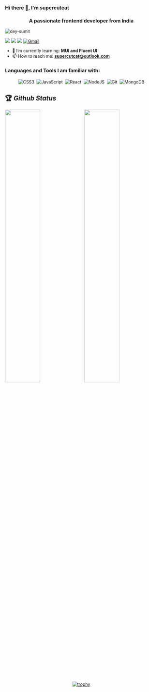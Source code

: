 ### Hi there 👋, I'm supercutcat

<!--
**supercutcat/supercutcat** is a ✨ _special_ ✨ repository because its `README.md` (this file) appears on your GitHub profile.

Here are some ideas to get you started:

- 🔭 I’m currently working on ...
- 🌱 I’m currently learning ...
- 👯 I’m looking to collaborate on ...
- 🤔 I’m looking for help with ...
- 💬 Ask me about ...
- 📫 How to reach me: ...
- 😄 Pronouns: ...
- ⚡ Fun fact: ...
-->

<h3 align="center">A passionate frontend developer from India</h3>

<p align="left"> <img src="https://komarev.com/ghpvc/?username=supercutcat&label=Profile%20views&color=0e75b6&style=flat" alt="dey-sumit" /> </p>

[<img src="https://img.shields.io/twitter/follow/supercutcat?logo=twitter&style=for-the-badge" />](https://twitter.com/supercutcat)
 [<img src="https://img.shields.io/youtube/channel/views/UC-L-KqwoHU2GMjJk2dmx5AQ?logo=youtube&style=for-the-badge">](https://www.youtube.com/channel/UC-L-KqwoHU2GMjJk2dmx5AQ)
[<img src="https://img.shields.io/github/followers/supercutcat?logo=github&style=for-the-badge&logoColor=white">](https://github.com/supercutcat)
[<img alt="Gmail" src="https://img.shields.io/badge/Gmail-D14836?style=for-the-badge&logo=gmail&logoColor=white" />](mailto:langguoyu139@gmail.com)

- 🌱 I’m currently learning: **MUI and Fluent UI**
- 📫 How to reach me: **supercutcat@outlook.com**

<h3 align="left">Languages and Tools I am familiar with:</h3>

<p align="center">

<img alt="CSS3" src="https://img.shields.io/badge/css3%20-%231572B6.svg?&style=for-the-badge&logo=css3&logoColor=white" style="margin:2px;"/>
<img alt="JavaScript" src="https://img.shields.io/badge/javascript%20-%23323330.svg?&style=for-the-badge&logo=javascript&logoColor=%23F7DF1E" style="margin:2px;"/>
<img alt="React" src="https://img.shields.io/badge/react%20-%2320232a.svg?&style=for-the-badge&logo=react&logoColor=%2361DAFB" style="margin:2px;"/>
<img alt="NodeJS" src="https://img.shields.io/badge/node.js%20-%2343853D.svg?&style=for-the-badge&logo=node.js&logoColor=white" style="margin:2px;"/>
<img alt="Git" src="https://img.shields.io/badge/git%20-%23F05033.svg?&style=for-the-badge&logo=git&logoColor=white" style="margin:2px;"/>
<img alt="MongoDB" src ="https://img.shields.io/badge/MongoDB-%234ea94b.svg?&style=for-the-badge&logo=mongodb&logoColor=white" style="margin:2px;"/>
<br/>
</p>

## 🏆 *Github Status*

<img  src="https://github-readme-stats.vercel.app/api?username=supercutcat&show_icons=true&hide_border=true&theme=dark" width="48%" align="right" >
<img  src="https://github-readme-streak-stats.herokuapp.com/?user=supercutcat&theme=dark" width="48%" >
<br>
<div align="center">

[![trophy](https://github-profile-trophy.vercel.app/?username=supercutcat&theme=juicyfresh&margin-w=15)](https://github.com/ryo-ma/github-profile-trophy)
</div>
